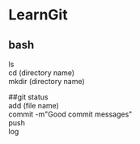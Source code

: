 # LearnGit
## bash
ls<br>
cd (directory name) <br>
mkdir (directory name) <br>

##git
status <br>
add (file name) <br>
commit -m"Good commit messages"<br>
push <br>
log <br>
